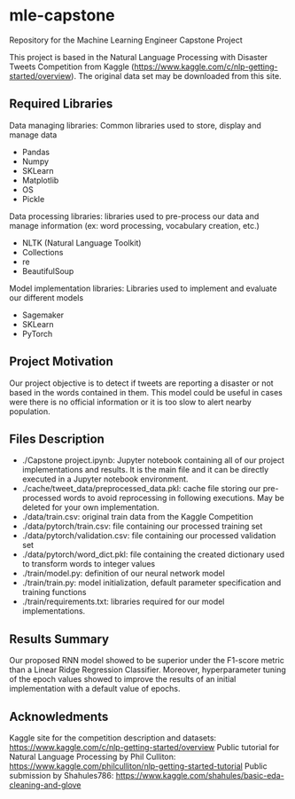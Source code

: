 # mle-capstone
Repository for the Machine Learning Engineer Capstone Project

This project is based in the Natural Language Processing with Disaster Tweets Competition from Kaggle (https://www.kaggle.com/c/nlp-getting-started/overview). The original data set may be downloaded from this site.

## Required Libraries
Data managing libraries: Common libraries used to store, display and manage data
- Pandas
- Numpy
- SKLearn
- Matplotlib
- OS
- Pickle

Data processing libraries: libraries used to pre-process our data and manage information (ex: word processing, vocabulary creation, etc.)
- NLTK (Natural Language Toolkit)
- Collections
- re
- BeautifulSoup

Model implementation libraries: Libraries used to implement and evaluate our different models
- Sagemaker
- SKLearn
- PyTorch

## Project Motivation
Our project objective is to detect if tweets are reporting a disaster or not based in the words contained in them. This model could be useful in cases were there is no official information or it is too slow to alert nearby population.

## Files Description
- ./Capstone project.ipynb: Jupyter notebook containing all of our project implementations and results. It is the main file and it can be directly executed in a Jupyter notebook environment.
- ./cache/tweet_data/preprocessed_data.pkl: cache file storing our pre-processed words to avoid reprocessing in following executions. May be deleted for your own implementation.
- ./data/train.csv: original train data from the Kaggle Competition
- ./data/pytorch/train.csv: file containing our processed training set
- ./data/pytorch/validation.csv: file containing our processed validation set
- ./data/pytorch/word_dict.pkl: file containing the created dictionary used to transform words to integer values
- ./train/model.py: definition of our neural network model
- ./train/train.py: model initialization, default parameter specification and training functions
- ./train/requirements.txt: libraries required for our model implementations.

## Results Summary
Our proposed RNN model showed to be superior under the F1-score metric than a Linear Ridge Regression Classifier. Moreover, hyperparameter tuning of the epoch values showed to improve the results of an initial implementation with a default value of epochs.

## Acknowledments
Kaggle site for the competition description and datasets: https://www.kaggle.com/c/nlp-getting-started/overview
Public tutorial for Natural Language Processing by Phil Culliton: https://www.kaggle.com/philculliton/nlp-getting-started-tutorial
Public submission by Shahules786: https://www.kaggle.com/shahules/basic-eda-cleaning-and-glove
